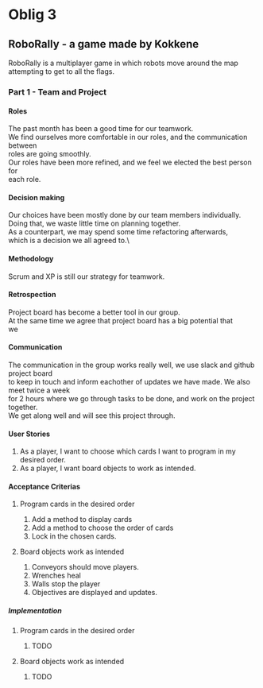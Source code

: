 # Oblig 3

## RoboRally - a game made by Kokkene
RoboRally is a multiplayer game in which robots move around the map attempting to get to all the flags. 

### Part 1 - Team and Project

#### Roles
The past month has been a good time for our teamwork.\
We find ourselves more comfortable in our roles, and the communication between\
roles are going smoothly.\
Our roles have been more refined, and we feel we elected the best person for\
each role.

#### Decision making 
Our choices have been mostly done by our team members individually.\
Doing that, we waste little time on planning together.\
As a counterpart, we may spend some time refactoring afterwards,\
which is a decision we all agreed to.\

#### Methodology
Scrum and XP is still our strategy for teamwork.

#### Retrospection
Project board has become a better tool in our group.\
At the same time we agree that project board has a big potential that\
we 

#### Communication
The communication in the group works really well, we use slack and github project board\
to keep in touch and inform eachother of updates we have made. We also meet twice a week\
for 2 hours where we go through tasks to be done, and work on the project together.\
We get along well and will see this project through.

#### User Stories

1. As a player, I want to choose which cards I want to program in my desired order.
2. As a player, I want board objects to work as intended.

#### Acceptance Criterias

1. Program cards in the desired order
    1. Add a method to display cards
    2. Add a method to choose the order of cards
    3. Lock in the chosen cards.
    
2. Board objects work as intended
    1. Conveyors should move players.
    2. Wrenches heal
    3. Walls stop the player
    4. Objectives are displayed and updates.

##### Implementation

1. Program cards in the desired order
    1. TODO

2. Board objects work as intended
    1. TODO
